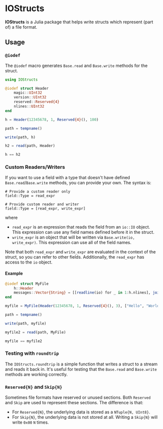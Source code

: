 # IOStructs

**IOStructs** is a Julia package that helps write structs which represent (part of) a file format.

## Usage

### `@iodef`

The `@iodef` macro generates `Base.read` and `Base.write` methods for the struct.

```julia
using IOStructs

@iodef struct Header
    magic::UInt32
    version::UInt32
    reserved::Reserved{4}
    nlines::UInt32
end

h = Header(12345678, 1, Reserved{4}(), 100)

path = tempname()

write(path, h)

h2 = read(path, Header)

h == h2
```

### Custom Readers/Writers

If you want to use a field with a type that doesn't have defined `Base.read`/`Base.write` methods, you can provide your own.  The syntax is:

```
# Provide a custom reader only
field::Type = read_expr

# Provide custom reader and writer
field::Type = [read_expr, write_expr]
```

where

- `read_expr` is an expression that reads the field from an `io::IO` object.  This expression can use any field names defined before it in the struct.
- `write_expr` is an object that will be written via `Base.write(io, write_expr)`.  This expression can use all of the field names.


Note that both `read_expr` and `write_expr` are evaluated in the context of the struct, so you can refer to other fields.  Additionally, the `read_expr` has access to the `io` object.

#### Example

```julia
@iodef struct MyFile
    h::Header
    messages::Vector{String} = [[readline(io) for _ in 1:h.nlines], join(messages, '\n')]
end

myfile = MyFile(Header(12345678, 1, Reserved{4}(), 3), ["Hello", "World", "!!!"])

path = tempname()

write(path, myfile)

myfile2 = read(path, MyFile)

myfile == myfile2
```

### Testing with `roundtrip`

The `IOStructs.roundtrip` is a simple function that writes a struct to a stream and reads it back in.  It's useful for testing that the `Base.read` and `Base.write` methods are working correctly.

### `Reserved{N}` and `Skip{N}`


Sometimes file formats have reserved or unused sections.  Both `Reserved` and `Skip` are used to represent these sections.  The difference is that:

- For `Reserved{N}`, the underlying data is stored as a `NTuple{N, UInt8}`.
- For `Skip{N}`, the underlying data is not stored at all.  Writing a `Skip{N}` will write `0x00` `N` times.
